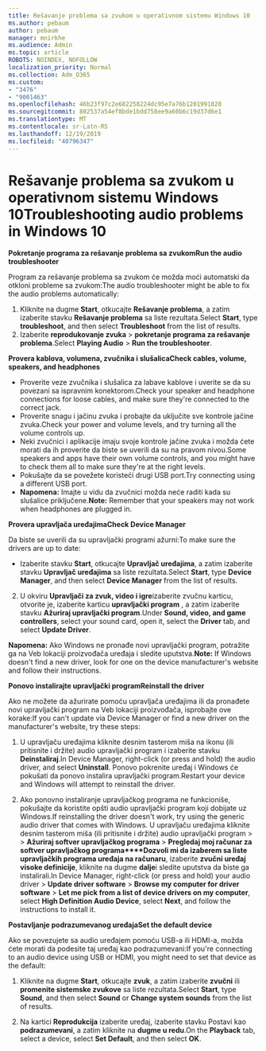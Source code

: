 ```yaml
---
title: Rešavanje problema sa zvukom u operativnom sistemu Windows 10
ms.author: pebaum
author: pebaum
manager: mnirkhe
ms.audience: Admin
ms.topic: article
ROBOTS: NOINDEX, NOFOLLOW
localization_priority: Normal
ms.collection: Adm_O365
ms.custom:
- "3476"
- "9001463"
ms.openlocfilehash: 46b23f97c2e682258224dc95e7a76b1201991828
ms.sourcegitcommit: 802537a54ef8bde1bdd758ee9a60b6c19d37d6e1
ms.translationtype: MT
ms.contentlocale: sr-Latn-RS
ms.lasthandoff: 12/19/2019
ms.locfileid: "40796347"
---
```

# <a name="troubleshooting-audio-problems-in-windows-10"></a><span data-ttu-id="2cc0e-102">Rešavanje problema sa zvukom u operativnom sistemu Windows 10</span><span class="sxs-lookup"><span data-stu-id="2cc0e-102">Troubleshooting audio problems in Windows 10</span></span>

<span data-ttu-id="2cc0e-103">**Pokretanje programa za rešavanje problema sa zvukom**</span><span class="sxs-lookup"><span data-stu-id="2cc0e-103">**Run the audio troubleshooter**</span></span>

<span data-ttu-id="2cc0e-104">Program za rešavanje problema sa zvukom će možda moći automatski da otkloni probleme sa zvukom:</span><span class="sxs-lookup"><span data-stu-id="2cc0e-104">The audio troubleshooter might be able to fix the audio problems automatically:</span></span> 

1. <span data-ttu-id="2cc0e-105">Kliknite na dugme **Start**, otkucajte **Rešavanje problema**, a zatim izaberite stavku **Rešavanje problema** sa liste rezultata.</span><span class="sxs-lookup"><span data-stu-id="2cc0e-105">Select **Start**, type **troubleshoot**, and then select **Troubleshoot** from the list of results.</span></span> 
2. <span data-ttu-id="2cc0e-106">Izaberite **reprodukovanje zvuka** > **pokretanje programa za rešavanje problema**.</span><span class="sxs-lookup"><span data-stu-id="2cc0e-106">Select **Playing Audio** > **Run the troubleshooter**.</span></span>

<span data-ttu-id="2cc0e-107">**Provera kablova, volumena, zvučnika i slušalica**</span><span class="sxs-lookup"><span data-stu-id="2cc0e-107">**Check cables, volume, speakers, and headphones**</span></span>

- <span data-ttu-id="2cc0e-108">Proverite veze zvučnika i slušalica za labave kablove i uverite se da su povezani sa ispravnim konektorom.</span><span class="sxs-lookup"><span data-stu-id="2cc0e-108">Check your speaker and headphone connections for loose cables, and make sure they're connected to the correct jack.</span></span>
- <span data-ttu-id="2cc0e-109">Proverite snagu i jačinu zvuka i probajte da uključite sve kontrole jačine zvuka.</span><span class="sxs-lookup"><span data-stu-id="2cc0e-109">Check your power and volume levels, and try turning all the volume controls up.</span></span>
- <span data-ttu-id="2cc0e-110">Neki zvučnici i aplikacije imaju svoje kontrole jačine zvuka i možda ćete morati da ih proverite da biste se uverili da su na pravom nivou.</span><span class="sxs-lookup"><span data-stu-id="2cc0e-110">Some speakers and apps have their own volume controls, and you might have to check them all to make sure they're at the right levels.</span></span>
- <span data-ttu-id="2cc0e-111">Pokušajte da se povežete koristeći drugi USB port.</span><span class="sxs-lookup"><span data-stu-id="2cc0e-111">Try connecting using a different USB port.</span></span>
- <span data-ttu-id="2cc0e-112">**Napomena:** Imajte u vidu da zvučnici možda neće raditi kada su slušalice priključene.</span><span class="sxs-lookup"><span data-stu-id="2cc0e-112">**Note:** Remember that your speakers may not work when headphones are plugged in.</span></span>

<span data-ttu-id="2cc0e-113">**Provera upravljača uređajima**</span><span class="sxs-lookup"><span data-stu-id="2cc0e-113">**Check Device Manager**</span></span>

<span data-ttu-id="2cc0e-114">Da biste se uverili da su upravljački programi ažurni:</span><span class="sxs-lookup"><span data-stu-id="2cc0e-114">To make sure the drivers are up to date:</span></span>

- <span data-ttu-id="2cc0e-115">Izaberite stavku **Start**, otkucajte **Upravljač uređajima**, a zatim izaberite stavku **Upravljač uređajima** sa liste rezultata.</span><span class="sxs-lookup"><span data-stu-id="2cc0e-115">Select **Start**, type **Device Manager**, and then select **Device Manager** from the list of results.</span></span>

2. <span data-ttu-id="2cc0e-116">U okviru **Upravljači za zvuk, video i igre**izaberite zvučnu karticu, otvorite je, izaberite karticu **upravljački program** , a zatim izaberite stavku **Ažuriraj upravljački program**.</span><span class="sxs-lookup"><span data-stu-id="2cc0e-116">Under **Sound, video, and game controllers**, select your sound card, open it, select the **Driver** tab, and select **Update Driver**.</span></span> 

<span data-ttu-id="2cc0e-117">**Napomena:** Ako Windows ne pronađe novi upravljački program, potražite ga na Veb lokaciji proizvođača uređaja i sledite uputstva.</span><span class="sxs-lookup"><span data-stu-id="2cc0e-117">**Note:** If Windows doesn't find a new driver, look for one on the device manufacturer's website and follow their instructions.</span></span>

<span data-ttu-id="2cc0e-118">**Ponovo instalirajte upravljački program**</span><span class="sxs-lookup"><span data-stu-id="2cc0e-118">**Reinstall the driver**</span></span>

<span data-ttu-id="2cc0e-119">Ako ne možete da ažurirate pomoću upravljača uređajima ili da pronađete novi upravljački program na Veb lokaciji proizvođača, isprobajte ove korake:</span><span class="sxs-lookup"><span data-stu-id="2cc0e-119">If you can't update via Device Manager or find a new driver on the manufacturer's website, try these steps:</span></span> 

1. <span data-ttu-id="2cc0e-120">U upravljaču uređajima kliknite desnim tasterom miša na ikonu (ili pritisnite i držite) audio upravljački program i izaberite stavku **Deinstaliraj**.</span><span class="sxs-lookup"><span data-stu-id="2cc0e-120">In Device Manager, right-click (or press and hold) the audio driver, and select **Uninstall**.</span></span> <span data-ttu-id="2cc0e-121">Ponovo pokrenite uređaj i Windows će pokušati da ponovo instalira upravljački program.</span><span class="sxs-lookup"><span data-stu-id="2cc0e-121">Restart your device and Windows will attempt to reinstall the driver.</span></span>

2. <span data-ttu-id="2cc0e-122">Ako ponovno instaliranje upravljačkog programa ne funkcioniše, pokušajte da koristite opšti audio upravljački program koji dobijate uz Windows.</span><span class="sxs-lookup"><span data-stu-id="2cc0e-122">If reinstalling the driver doesn't work, try using the generic audio driver that comes with Windows.</span></span> <span data-ttu-id="2cc0e-123">U upravljaču uređajima kliknite desnim tasterom miša (ili pritisnite i držite) audio upravljački program > > **Ažuriraj softver upravljačkog programa** > **Pregledaj moj računar za softver upravljačkog programa\*\*\*\*Dozvoli mi da izaberem sa liste upravljačkih programa uređaja na računaru**, izaberite **zvučni uređaj visoke definicije**, kliknite na dugme **dalje**i sledite uputstva da biste ga instalirali.</span><span class="sxs-lookup"><span data-stu-id="2cc0e-123">In Device Manager, right-click (or press and hold) your audio driver > **Update driver software** > **Browse my computer for driver software** > **Let me pick from a list of device drivers on my computer**, select **High Definition Audio Device**, select **Next**, and follow the instructions to install it.</span></span>

<span data-ttu-id="2cc0e-124">**Postavljanje podrazumevanog uređaja**</span><span class="sxs-lookup"><span data-stu-id="2cc0e-124">**Set the default device**</span></span>

<span data-ttu-id="2cc0e-125">Ako se povezujete sa audio uređajem pomoću USB-a ili HDMI-a, možda ćete morati da podesite taj uređaj kao podrazumevani:</span><span class="sxs-lookup"><span data-stu-id="2cc0e-125">If you're connecting to an audio device using USB or HDMI, you might need to set that device as the default:</span></span> 

1. <span data-ttu-id="2cc0e-126">Kliknite na dugme **Start**, otkucajte **zvuk**, a zatim izaberite **zvučni** ili **promenite sistemske zvukove** sa liste rezultata.</span><span class="sxs-lookup"><span data-stu-id="2cc0e-126">Select **Start**, type **Sound**, and then select **Sound** or **Change system sounds** from the list of results.</span></span>

2. <span data-ttu-id="2cc0e-127">Na kartici **Reprodukcija** izaberite uređaj, izaberite stavku Postavi kao **podrazumevani**, a zatim kliknite na **dugme u redu**.</span><span class="sxs-lookup"><span data-stu-id="2cc0e-127">On the **Playback** tab, select a device, select **Set Default**, and then select **OK**.</span></span>

